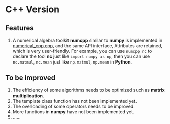 # C++ Version
## Features
1. A numerical algebra toolkit **numcpp** similar to **numpy** is implemented in [numerical_cpp.cpp](https://github.com/ArtificialIntelligenceBirdMan/Data-Mining-ML/blob/main/Logistic%20Regression/C%2B%2B/numerical_cpp.cpp), and the same API interface, Attributes are retained, which is very user-friendly. For example, you can use `numcpp nc` to declare the tool **nc** just like `import numpy as np`, then you can use `nc.matmul`, `nc.mean` just like `np.matmul`, `np.mean` in **Python**.

## To be improved
1. The efficiency of some algorithms needs to be optimized such as **matrix multiplication**.
2. The template class function has not been implemented yet.
3. The overloading of some operators needs to be improved.
4. More functions in **numpy** have not been implemented yet.
5. ……
